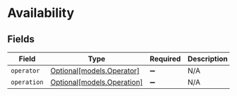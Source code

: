# Availability


## Fields

| Field                                                | Type                                                 | Required                                             | Description                                          |
| ---------------------------------------------------- | ---------------------------------------------------- | ---------------------------------------------------- | ---------------------------------------------------- |
| `operator`                                           | [Optional[models.Operator]](../models/operator.md)   | :heavy_minus_sign:                                   | N/A                                                  |
| `operation`                                          | [Optional[models.Operation]](../models/operation.md) | :heavy_minus_sign:                                   | N/A                                                  |